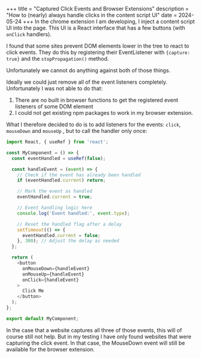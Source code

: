 +++
title = "Captured Click Events and Browser Extensions"
description = "How to (nearly) always handle clicks in the content script UI"
date = 2024-05-24
+++
In the chrome extension I am developing, I inject a content script UI into the page. This UI is a React interface that has a few buttons (with `onClick` handlers). 

I found that some sites prevent DOM elements lower in the tree to react to click events. They do this by registering their EventListener with `{capture: true}` and the `stopPropagation()` method. 

Unfortunately we cannot do anything against both of those things. 

Ideally we could just remove all of the event listeners completely. Unfortunately I was not able to do that: 

1. There are no built in browser functions to get the registered event listeners of some DOM element
2. I could not get existing npm packages to work in my browser extension.

What I therefore decided to do is to add listeners for the events: `click`, `mouseDown` and `mouseUp` , but to call the handler only once:

```js
import React, { useRef } from 'react';

const MyComponent = () => {
  const eventHandled = useRef(false);

  const handleEvent = (event) => {
    // Check if the event has already been handled
    if (eventHandled.current) return;

    // Mark the event as handled
    eventHandled.current = true;

    // Event handling logic here
    console.log('Event handled:', event.type);

    // Reset the handled flag after a delay
    setTimeout(() => {
      eventHandled.current = false;
    }, 300); // Adjust the delay as needed
  };

  return (
    <button
      onMouseDown={handleEvent}
      onMouseUp={handleEvent}
      onClick={handleEvent}
    >
      Click Me
    </button>
  );
};

export default MyComponent;
```

In the case that a website captures all three of those events, this will of course still not help. But in my testing I have only found websites that were capturing the click event. In that case, the MouseDown event will still be available for the browser extension.